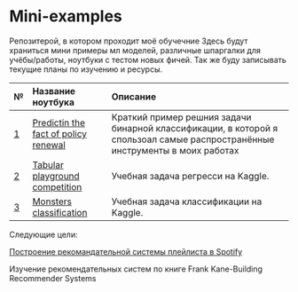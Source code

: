 # Mini-examples
Репозитерой, в котором проходит моё обучечние
Здесь будут храниться мини примеры мл моделей, различные шпаргалки для учёбы/работы, ноутбуки с тестом новых фичей. Так же буду записывать текущие планы по изучению и ресурсы.

[id1]: https://github.com/Lisstrange/Mini-examples/blob/main/Predicting%20the%20fact%20of%20policy%20renewal.ipynb
[id2]: https://github.com/Lisstrange/Mini-examples/blob/main/tabular_playground_competition.ipynb
[id3]: https://github.com/Lisstrange/Mini-examples/blob/main/ghosts.ipynb
[id4]: https://www.kaggle.com/yamaerenay/spotify-dataset-19212020-160k-tracks
[id5]: amazon.com/Building-Recommender-Systems-Machine-Learning-ebook/dp/B07GCV5JCZ/ref=sr_1_3?crid=TRJ753DIOQXC&dchild=1&keywords=recommender+systems&qid=1586810902&sprefix=recommender+systems%2Caps%2C278&sr=8-3


| № | Название ноутбука | Описание |
| :- | :--------------------- | :---------------------------|
| [1][id1]  | [Predictin the fact of policy renewal][id1] | Краткий пример решния задачи бинарной классификации, в которой я спользоал самые распространённые инструменты в моих работах |
| [2][id2]  | [Tabular playground competition][id2] | Учебная задача регресси на Kaggle. |
| [3][id3]  | [Monsters classification][id3] | Учебная задача классификации на Kaggle. |




Следующие цели:

[Построение рекомандательной системы плейлиста в Spotify][id4]

Изучение рекомендательных систем по книге Frank Kane-Building Recommender Systems
